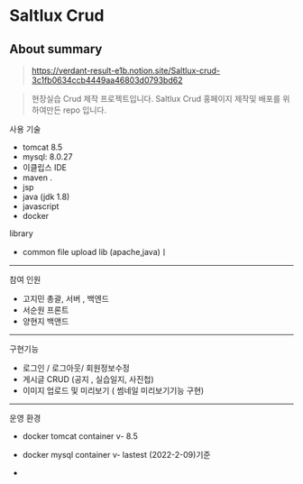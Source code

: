 # Saltlux Crud

## About summary

>https://verdant-result-e1b.notion.site/Saltlux-crud-3c1fb0634ccb4449aa46803d0793bd62

>현장실습 Crud 제작 프로젝트입니다.
>Saltlux Crud 홍페이지 제작및 배포를 위하여만든 repo 입니다.


사용 기술 

- tomcat 8.5
- mysql:  8.0.27
- 이클립스 IDE 
- maven .
- jsp
- java (jdk 1.8)
- javascript
- docker

library
- common file upload lib (apache,java)ㅣ
<hr/>


참여 인원

- 고지민  총괄, 서버 , 백엔드
- 서순원  프론트
- 양현지  백앤드

<hr />

구현기능

- 로그인 / 로그아웃/ 회원정보수정 
- 게시글 CRUD  (공지 , 실습일지, 사진첩)
- 이미지 업로드 및 미리보기 ( 썸네일 미리보기기능 구현)


<hr />

운영 환경

- docker  tomcat container  v- 8.5
- docker  mysql container  v- lastest (2022-2-09)기준

- 
